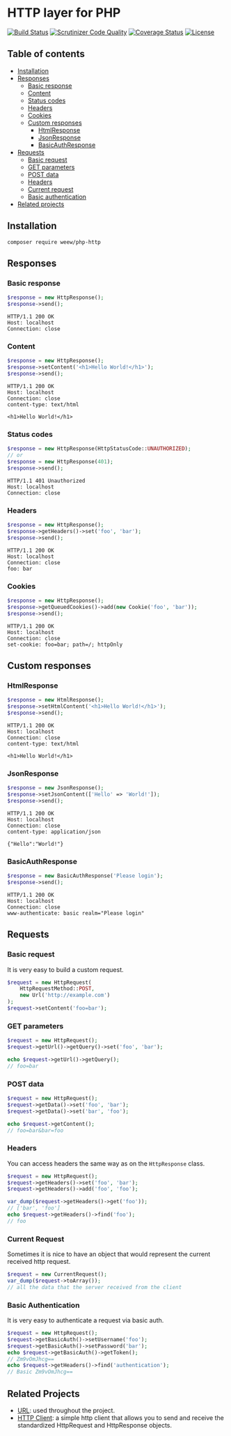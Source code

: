 # HTTP layer for PHP

[![Build Status](https://travis-ci.org/weew/php-http.svg?branch=master)](https://travis-ci.org/weew/php-http)
[![Scrutinizer Code Quality](https://scrutinizer-ci.com/g/weew/php-http/badges/quality-score.png?b=master)](https://scrutinizer-ci.com/g/weew/php-http/?branch=master)
[![Coverage Status](https://coveralls.io/repos/weew/php-http/badge.svg?branch=master&service=github)](https://coveralls.io/github/weew/php-http?branch=master)
[![License](https://poser.pugx.org/weew/php-http/license)](https://packagist.org/packages/weew/php-http)

## Table of contents

- [Installation](#installation)
- [Responses](#responses)
    - [Basic response](#basic-response)
    - [Content](#content)
    - [Status codes](#status-codes)
    - [Headers](#headers)
    - [Cookies](#cookies)
    - [Custom responses](#custom-responses)
        - [HtmlResponse](#htmlresponse)
        - [JsonResponse](#jsonresponse)
        - [BasicAuthResponse](#basicauthresponse)
- [Requests](#requests)
    - [Basic request](#basic-request)
    - [GET parameters](#get-parameters)
    - [POST data](#post-data)
    - [Headers](#headers)
    - [Current request](#current-request)
    - [Basic authentication](#basic-authentication)
- [Related projects](#related-projects)

## Installation

`composer require weew/php-http`

## Responses

### Basic response

```php
$response = new HttpResponse();
$response->send();
```
```
HTTP/1.1 200 OK
Host: localhost
Connection: close
```

### Content

```php
$response = new HttpResponse();
$response->setContent('<h1>Hello World!</h1>');
$response->send();
```
```
HTTP/1.1 200 OK
Host: localhost
Connection: close
content-type: text/html

<h1>Hello World!</h1>
```

### Status codes

```php
$response = new HttpResponse(HttpStatusCode::UNAUTHORIZED);
// or
$response = new HttpResponse(401);
$response->send();
```
```
HTTP/1.1 401 Unauthorized
Host: localhost
Connection: close
```

### Headers

```php
$response = new HttpResponse();
$response->getHeaders()->set('foo', 'bar');
$response->send();
```
```
HTTP/1.1 200 OK
Host: localhost
Connection: close
foo: bar
```

### Cookies

```php
$response = new HttpResponse();
$response->getQueuedCookies()->add(new Cookie('foo', 'bar'));
$response->send();
```
```
HTTP/1.1 200 OK
Host: localhost
Connection: close
set-cookie: foo=bar; path=/; httpOnly
```

## Custom responses

### HtmlResponse

```php
$response = new HtmlResponse();
$response->setHtmlContent('<h1>Hello World!</h1>');
$response->send();
```
```
HTTP/1.1 200 OK
Host: localhost
Connection: close
content-type: text/html

<h1>Hello World!</h1>
```

### JsonResponse

```php
$response = new JsonResponse();
$response->setJsonContent(['Hello' => 'World!']);
$response->send();
```
```
HTTP/1.1 200 OK
Host: localhost
Connection: close
content-type: application/json

{"Hello":"World!"}
```

### BasicAuthResponse

```php
$response = new BasicAuthResponse('Please login');
$response->send();
```
```
HTTP/1.1 200 OK
Host: localhost
Connection: close
www-authenticate: basic realm="Please login"
```

## Requests

### Basic request

It is very easy to build a custom request.

```php
$request = new HttpRequest(
    HttpRequestMethod::POST,
    new Url('http://example.com')
);
$request->setContent('foo=bar');
```

### GET parameters

```php
$request = new HttpRequest();
$request->getUrl()->getQuery()->set('foo', 'bar');

echo $request->getUrl()->getQuery();
// foo=bar
```

### POST data

```php
$request = new HttpRequest();
$request->getData()->set('foo', 'bar');
$request->getData()->set('bar', 'foo');

echo $request->getContent();
// foo=bar&bar=foo
```

### Headers

You can access headers the same way as on the `HttpResponse` class.

```php
$request = new HttpRequest();
$request->getHeaders()->set('foo', 'bar');
$request->getHeaders()->add('foo', 'foo');

var_dump($request->getHeaders()->get('foo'));
// ['bar', 'foo']
echo $request->getHeaders()->find('foo');
// foo
```

### Current Request

Sometimes it is nice to have an object that would represent the current
received http request.

```php
$request = new CurrentRequest();
var_dump($request->toArray());
// all the data that the server received from the client
```

### Basic Authentication

It is very easy to authenticate a request via basic auth.

```php
$request = new HttpRequest();
$request->getBasicAuth()->setUsername('foo');
$request->getBasicAuth()->setPassword('bar');
echo $request->getBasicAuth()->getToken();
// Zm9vOmJhcg==
echo $request->getHeaders()->find('authentication');
// Basic Zm9vOmJhcg==
```

## Related Projects

- [URL](https://github.com/weew/php-url): used throughout the project.
- [HTTP Client](https://github.com/weew/php-http-client): a simple http client that allows
you to send and receive the standardized HttpRequest and HttpResponse objects.
